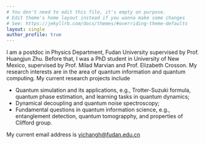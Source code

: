 ```yaml
---
# You don't need to edit this file, it's empty on purpose.
# Edit theme's home layout instead if you wanna make some changes
# See: https://jekyllrb.com/docs/themes/#overriding-theme-defaults
layout: single
author_profile: true
---
```


I am a postdoc in Physics Department, Fudan University supervised by Prof. Huangjun Zhu. Before that, I was a PhD student in University of New Mexico, supervised by Prof. Milad Marvian and Prof. Elizabeth Crosson. My research interests are in the area of quantum information and quantum computing.  My current research projects include

- Quantum simulation and its applications, e.g., Trotter-Suzuki formula, quantum phase estimation, and learning tasks in quantum dynamics;
- Dynamical decoupling and quantum noise spectroscopy;
- Fundamental questions in quantum information science, e.g., entanglement detection, quantum tomograpphy, and properties of Clifford group.

My current email address is yichangh@fudan.edu.cn
